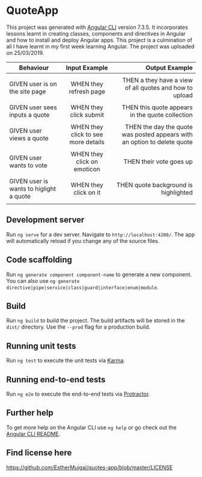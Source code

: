 # QuoteApp
This project was generated with [Angular CLI](https://github.com/angular/angular-cli) version 7.3.5. It incorporates lessons learnt in creating classes, components and directives in Angular and how to install and deploy Angular apps. This project is a culmination of all I have learnt in my first week learning Angular. The project was uploaded on 25/03/2019.

| Behaviour                       | Input Example                    | Output Example  				                 |
| ------------------------------- |:--------------------------------:| --------------------------------------: |
| 			                          | 			                           | 						 		                         |
| GIVEN user is on the site page  | WHEN they refresh page	         | THEN a they have a view of all quotes and how to upload                            |
| 			                          | 			                           | 						 		                         |
| GIVEN user sees inputs a quote 	| WHEN they click submit          | THEN this quote appears in the quote collection                        |
| 			          | 			             | 						 		 | 
| GIVEN user views a quote      | WHEN they click to see more details     | THEN the day the quote was posted appears with an option to delete quote                      |
| 			          | 			             | 						 		 |
| GIVEN user wants to vote       | WHEN they click on emoticon             | THEN their vote goes up                          | 
| 			          | 			             | 						 		 |
| GIVEN user is wants to higlight a quote       | WHEN they click on it              | THEN quote background is highlighted					 |
| 			          | 			             | 						 		 |

## Development server

Run `ng serve` for a dev server. Navigate to `http://localhost:4200/`. The app will automatically reload if you change any of the source files.

## Code scaffolding

Run `ng generate component component-name` to generate a new component. You can also use `ng generate directive|pipe|service|class|guard|interface|enum|module`.

## Build

Run `ng build` to build the project. The build artifacts will be stored in the `dist/` directory. Use the `--prod` flag for a production build.

## Running unit tests

Run `ng test` to execute the unit tests via [Karma](https://karma-runner.github.io).

## Running end-to-end tests

Run `ng e2e` to execute the end-to-end tests via [Protractor](http://www.protractortest.org/).

## Further help

To get more help on the Angular CLI use `ng help` or go check out the [Angular CLI README](https://github.com/angular/angular-cli/blob/master/README.md).

## Find license here
https://github.com/EstherMuigai/quotes-app/blob/master/LICENSE
